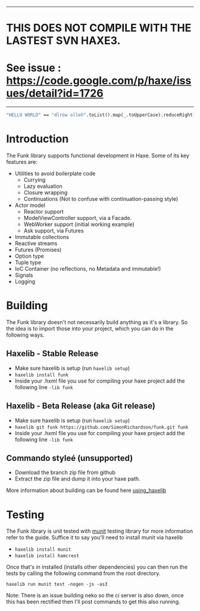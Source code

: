 ----
# THIS DOES NOT COMPILE WITH THE LASTEST SVN HAXE3. 
# See issue : https://code.google.com/p/haxe/issues/detail?id=1726

----

```haxe
"HELLO WORLD" == "dlrow olleh".toList().map(_.toUpperCase).reduceRight(_.plus_).get()
```

# Introduction
The Funk library supports functional development in Haxe. Some of its key features are:

* Utilities to avoid boilerplate code
  * Currying
  * Lazy evaluation
  * Closure wrapping
  * Continuations (Not to confuse with continuation-passing style)
* Actor model
  * Reactor support
  * ModelViewController support, via a Facade.
  * WebWorker support (initial working example)
  * Ask support, via Futures
* Immutable collections
* Reactive streams
* Futures (Promises)
* Option type
* Tuple type
* IoC Container (no reflections, no Metadata and immutable!)
* Signals
* Logging

# Building
The Funk library doesn't not necessarily build anything as it's a library. So the idea is to import 
those into your project, which you can do in the following ways.

## Haxelib - Stable Release

* Make sure haxelib is setup (run ```haxelib setup```)
* ``` haxelib install funk ```
* Inside your .hxml file you use for compiling your haxe project add the following line ``` -lib funk ```

## Haxelib - Beta Release (aka Git release)

* Make sure haxelib is setup (run ```haxelib setup```)
* ``` haxelib git funk https://github.com/SimonRichardson/funk.git funk ```
* Inside your .hxml file you use for compiling your haxe project add the following line ``` -lib funk ```

## Commando styleé (unsupported)

* Download the branch zip file from github
* Extract the zip file and dump it into your haxe path.

More information about building can be found here [using_haxelib](http://haxe.org/doc/haxelib/using_haxelib)

# Testing
The Funk library is unit tested with [munit](https://github.com/massiveinteractive/MassiveUnit) 
testing library for more information refer to the guide. Suffice it to say you'll need to install 
munit via haxelib

* ``` haxelib install munit ```
* ``` haxelib install hamcrest ```

Once that's in installed (installs other dependencies) you can then run the tests by calling the 
following command from the root directory. 

``` haxelib run munit test -nogen -js -as3 ```

Note: There is an issue building neko so the ci server is also down, once this has been rectified 
then I'll post commands to get this also running.

